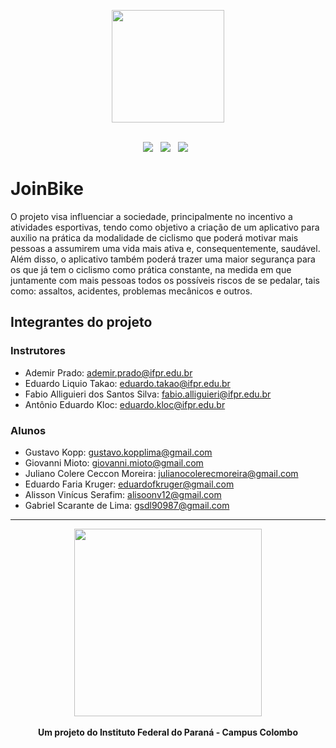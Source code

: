 <p align="center">
	<img src="https://user-images.githubusercontent.com/66191563/207753062-04754bbb-335d-4acc-ba27-1643c891445b.svg"  width="180px"/>
	<br /><br/>
</p>

<p align="center">
	<img src="https://img.shields.io/badge/C%23-239120?style=for-the-badge&logo=c-sharp&logoColor=white" />&nbsp;&nbsp;
	<img src="https://img.shields.io/badge/React_Native-20232A?style=for-the-badge&logo=react&logoColor=61DAFB" />&nbsp;&nbsp;
	<img src="https://img.shields.io/badge/MySQL-005C84?style=for-the-badge&logo=mysql&logoColor=white" />&nbsp;&nbsp;
</p>

# JoinBike
O projeto visa influenciar a sociedade, principalmente no incentivo a atividades esportivas, tendo como objetivo a criação de um aplicativo para auxilio na prática da modalidade de ciclismo que poderá motivar mais pessoas a assumirem uma vida mais ativa e, consequentemente, saudável. Além disso, o aplicativo também poderá trazer uma maior segurança para os que já tem o ciclismo como prática constante, na medida em que juntamente com mais pessoas todos os possíveis riscos de se pedalar, tais como: assaltos, acidentes, problemas mecânicos e outros.

## Integrantes do projeto

### Instrutores

-   Ademir Prado: ademir.prado@ifpr.edu.br
-   Eduardo Liquio Takao: eduardo.takao@ifpr.edu.br
-   Fabio Alliguieri dos Santos Silva: fabio.alliguieri@ifpr.edu.br
-   Antônio Eduardo Kloc: eduardo.kloc@ifpr.edu.br

### Alunos

-   Gustavo Kopp: gustavo.kopplima@gmail.com
-   Giovanni Mioto: giovanni.mioto@gmail.com
-   Juliano Colere Ceccon Moreira: julianocolerecmoreira@gmail.com
-   Eduardo Faria Kruger: eduardofkruger@gmail.com
-   Alisson Vinícus Serafim: alisoonv12@gmail.com
-   Gabriel Scarante de Lima: gsdl90987@gmail.com

---

<p align="center">
	<img src="https://user-images.githubusercontent.com/66191563/131902792-d8f92372-caa7-43ec-8b15-685aea6751e0.png" width="300px" />
	<br/><br/>
	<b>Um projeto do Instituto Federal do Paraná - Campus Colombo</b>
</p>

